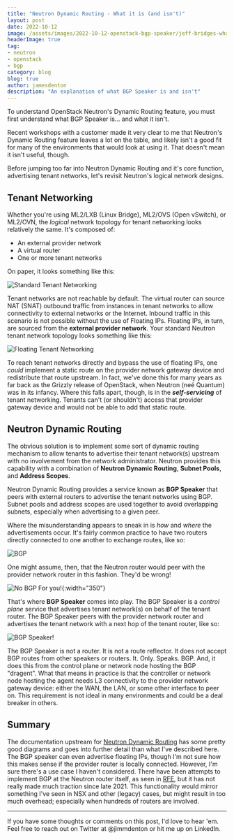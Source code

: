 ```yaml
---
title: "Neutron Dynamic Routing - What it is (and isn't)"
layout: post
date: 2022-10-12
image: /assets/images/2022-10-12-openstack-bgp-speaker/jeff-bridges-what.gif
headerImage: true
tag:
- neutron
- openstack
- bgp
category: blog
blog: true
author: jamesdenton
description: "An explanation of what BGP Speaker is and isn't"
---
```


To understand OpenStack Neutron's Dynamic Routing feature, you must first understand what BGP Speaker is... and what it isn't.
<!--more-->

Recent workshops with a customer made it very clear to me that Neutron's Dynamic Routing feature leaves a lot on the table, and likely isn't a good fit for many of the environments that would look at using it. That doesn't mean it isn't useful, though.

Before jumping too far into Neutron Dynamic Routing and it's core function, advertising tenant networks, let's revisit Neutron's logical network designs.

## Tenant Networking

Whether you're using ML2/LXB (Linux Bridge), ML2/OVS (Open vSwitch), or ML2/OVN, the *logical* network topology for tenant networking looks relatively the same. It's composed of:

- An external provider network
- A virtual router
- One or more tenant networks

On paper, it looks something like this:

![Standard Tenant Networking](/assets/images/2022-10-12-openstack-bgp-speaker/standard_tenant_networking.png)

Tenant networks are not reachable by default. The virtual router can source NAT (SNAT) outbound traffic from instances in tenant networks to allow connectivity to external networks or the Internet. Inbound traffic in this scenario is not possible without the use of Floating IPs. Floating IPs, in turn, are sourced from the **external provider network**. Your standard Neutron tenant network topology looks something like this:

![Floating Tenant Networking](/assets/images/2022-10-12-openstack-bgp-speaker/floating_tenant_networking.png)

To reach tenant networks directly and bypass the use of floating IPs, one *could* implement a static route on the provider network gateway device and redistribute that route upstream. In fact, we've done this for many years as far back as the Grizzly release of OpenStack, when Neutron (neé Quantum) was in its infancy. Where this falls apart, though, is in the ***self-servicing*** of tenant networking. Tenants can't (or shouldn't) access that provider gateway device and would not be able to add that static route. 

## Neutron Dynamic Routing

The obvious solution is to implement some sort of dynamic routing mechanism to allow tenants to advertise their tenant network(s) upstream with no involvement from the network administrator. Neutron provides this capability with a combination of **Neutron Dynamic Routing**, **Subnet Pools**, and **Address Scopes**.

Neutron Dynamic Routing provides a service known as **BGP Speaker** that peers with external routers to advertise the tenant networks using BGP. Subnet pools and address scopes are used together to avoid overlapping subnets, especially when advertising to a given peer.

Where the misunderstanding appears to sneak in is *how* and *where* the advertisements occur. It's fairly common practice to have two routers directly connected to one another to exchange routes, like so:

![BGP](/assets/images/2022-10-12-openstack-bgp-speaker/bgp.png)

One might assume, then, that the Neutron router would peer with the provider network router in this fashion. They'd be wrong!

![No BGP For you!](/assets/images/2022-10-12-openstack-bgp-speaker/soup.jpg){:width="350"}

That's where **BGP Speaker** comes into play. The BGP Speaker is a *control plane* service that advertises tenant network(s) on behalf of the tenant router. The BGP Speaker peers with the provider network router and advertises the tenant network with a next hop of the tenant router, like so:

![BGP Speaker!](/assets/images/2022-10-12-openstack-bgp-speaker/speaker.png)

The BGP Speaker is not a router. It is not a route reflector. It does not accept BGP routes from other speakers or routers. It. Only. Speaks. BGP. And, it does this from the control plane or network node hosting the BGP "dragent". What that means in practice is that the controller or network node hosting the agent needs L3 connectivity to the provider network gateway device: either the WAN, the LAN, or some other interface to peer on. This requirement is not ideal in many environments and could be a deal breaker in others. 

## Summary

The documentation upstream for [Neutron Dynamic Routing](https://docs.openstack.org/neutron/latest/admin/config-bgp-dynamic-routing.html) has some pretty good diagrams and goes into further detail than what I've described here. The BGP speaker can even advertise floating IPs, though I'm not sure how this makes sense if the provider router is locally connected. However, I'm sure there's a use case I haven't considered. There have been attempts to implement BGP at the Neutron router itself, as seen in [RFE](https://bugs.launchpad.net/neutron/+bug/1921461), but it has not really made much traction since late 2021. This functionality would mirror something I've seen in NSX and other (legacy) cases, but might result in too much overhead; especially when hundreds of routers are involved.

---
If you have some thoughts or comments on this post, I'd love to hear 'em. Feel free to reach out on Twitter at @jimmdenton or hit me up on LinkedIn.
